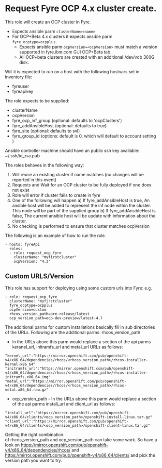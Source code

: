 # Request Fyre OCP 4.x cluster create.

This role will create an OCP cluster in Fyre.
- Expects ansible parm `clusterName=<name>`
- For OCP+Beta 4.x clusters it expects ansible parm `fyre_ocptype=ocpplus`.
  - Expects ansible parm `ocpVersion=<ocpVersion>` must match a version supported in fyre.ibm.com GUI OCP+Beta tab.
  - All OCP+beta clusters are created with an additional /dev/vdb 300G disk.  


Will it is expected to run on a host with the following hostvars set in inventory file:
- fyreuser
- fyreapikey

The role expects to be supplied:
 - clusterName
 - ocpVersion
 - fyre_ocp_inf_group (optional: defaults to 'ocpClusters')
 - fyre_addAnsibleHost (optional: defaults to true)
 - fyre_site (optional: defaults to svl)
 - fyre_group_id (options: default is 0, which will default to account setting )

Ansible controller machine should have an public ssh key available: ~/.ssh/id_rsa.pub

The roles behaves in the following way:
1) Will reuse an existing cluster if name matches (no changes will be reported in this event)
2) Requests and Wait for an OCP cluster to be fully deployed if one does not exist
3) Role will error if cluster fails to create in fyre
4) One of the following will happen
   a) If fyre_addAnsibleHost is true, An ansible host will be added to represent the inf node within the cluster. This node will be part of the supplied group
   b) If fyre_addAnsibleHost is false, The current ansible host will be update with information about the cluster.
5) No checking is performed to ensure that cluster matches ocpVersion

The following is an example of how to run the role.
```
- hosts: fyreApi
  roles:
  - role: request_ocp_fyre
    clusterName: "myfirstcluster"
    ocpVersion: "4.3"
```

## Custom URLS/Version

This role has support for deploying using some custom urls into Fyre:
e.g. 

```
- role: request_ocp_fyre
  clusterName: "myfirstcluster"
  fyre_ocptype=ocpplus
  ocpVersion=custom
  rhcos_version_path=pre-release/latest
  ocp_version_path=ocp-dev-preview/latest-4.7
```

The additional parms for custom installations basically fill in sub directories of the URLs. Following are the additional parms:
rhcos_version_path 

- In the URLs above this parm would replace a section of the api parms keranel_url, initramfs_url and metal_url URLs as follows:
```
"kernel_url":"https://mirror.openshift.com/pub/openshift-v4/x86_64/dependencies/rhcos/<rhcos_version_path>/rhcos-installer-kernel-x86_64"
"initramfs_url":"https://mirror.openshift.com/pub/openshift-v4/x86_64/dependencies/rhcos/<rhcos_version_path>/rhcos-installer-initramfs.x86_64.img"
"metal_url":"https://mirror.openshift.com/pub/openshift-v4/x86_64/dependencies/rhcos/<rhcos_version_path>/rhcos-metal.x86_64.raw.gz"
```
- ocp_version_path - In the URLs above this parm would replace a section of the api parms install_url and client_url as follows:
```
"install_url":"https://mirror.openshift.com/pub/openshift-v4/x86_64/clients/<ocp_version_path>/openshift-install-linux.tar.gz"
"client_url":"https://mirror.openshift.com/pub/openshift-v4/x86_64/clients/<ocp_version_path>/openshift-client-linux.tar.gz"
```

Getting the right combination of rhcos_version_path and ocp_version_path can take some work. So have a look on https://mirror.openshift.com/pub/openshift-v4/x86_64/dependencies/rhcos/ and https://mirror.openshift.com/pub/openshift-v4/x86_64/clients/ and pick the version path you want to try.
